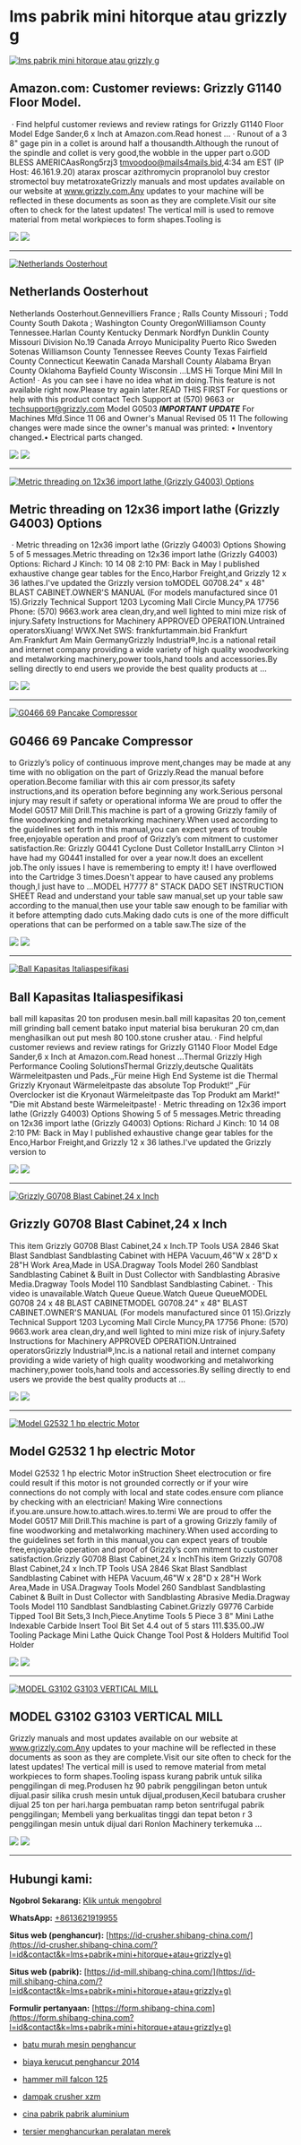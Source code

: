 # lms pabrik mini hitorque atau grizzly g

<a href="https://swt.shibang-china.com/?l=id&img&k=lms+pabrik+mini+hitorque+atau+grizzly+g" target="_blank">![lms pabrik mini hitorque atau grizzly g](http://static.shibang-china.com/all-800x300/1514.jpg)</a>

## Amazon.com: Customer reviews: Grizzly G1140 Floor Model.
&nbsp;&#0183;&#32;Find helpful customer reviews and review ratings for Grizzly G1140 Floor Model Edge Sander,6 x Inch at Amazon.com.Read honest …&nbsp;&#0183;&#32;Runout of a 3 8&quot; gage pin in a collet is around half a thousandth.Although the runout of the spindle and collet is very good,the wobble in the upper part o.GOD BLESS AMERICAasRong5rzj3 tmvoodoo@mails4mails.bid,4:34 am EST (IP Host: 46.161.9.20) atarax proscar azithromycin propranolol buy crestor stromectol buy metatroxateGrizzly manuals and most updates available on our website at www.grizzly.com.Any updates to your machine will be reflected in these documents as soon as they are complete.Visit our site often to check for the latest updates! The vertical mill is used to remove material from metal workpieces to form shapes.Tooling is


<a href="https://whatsapp.shibangsoft.com/WhatsApp.php" target="_blank" title="WhatsApp">![](http://static.shibang-china.com/icon/whatsapp.png)</a> <a href="https://swt.shibang-china.com/?l=id&icon&k=lms+pabrik+mini+hitorque+atau+grizzly+g" target="_blank">![](http://static.shibang-china.com/icon/chat-id.png)</a>

---

<a href="https://swt.shibang-china.com/?l=id&img&k=lms+pabrik+mini+hitorque+atau+grizzly+g" target="_blank">![Netherlands Oosterhout](http://static.shibang-china.com/all-800x300/398.jpg)</a>

## Netherlands Oosterhout
Netherlands Oosterhout.Gennevilliers France ; Ralls County Missouri ; Todd County South Dakota ; Washington County OregonWilliamson County Tennessee.Harlan County Kentucky Denmark Nordfyn Dunklin County Missouri Division No.19 Canada Arroyo Municipality Puerto Rico Sweden Sotenas Williamson County Tennessee Reeves County Texas Fairfield County Connecticut Keewatin Canada Marshall County Alabama Bryan County Oklahoma Bayfield County Wisconsin …LMS Hi Torque Mini Mill In Action!&nbsp;&#0183;&#32;As you can see i have no idea what im doing.This feature is not available right now.Please try again later.READ THIS FIRST For questions or help with this product contact Tech Support at (570) 9663 or techsupport@grizzly.com Model G0503 ***IMPORTANT UPDATE*** For Machines Mfd.Since 11 06 and Owner's Manual Revised 05 11 The following changes were made since the owner's manual was printed: • Inventory changed.• Electrical parts changed.


<a href="https://whatsapp.shibangsoft.com/WhatsApp.php" target="_blank" title="WhatsApp">![](http://static.shibang-china.com/icon/whatsapp.png)</a> <a href="https://swt.shibang-china.com/?l=id&icon&k=lms+pabrik+mini+hitorque+atau+grizzly+g" target="_blank">![](http://static.shibang-china.com/icon/chat-id.png)</a>

---

<a href="https://swt.shibang-china.com/?l=id&img&k=lms+pabrik+mini+hitorque+atau+grizzly+g" target="_blank">![Metric threading on 12x36 import lathe (Grizzly G4003) Options](http://static.shibang-china.com/all-800x300/1276.jpg)</a>

## Metric threading on 12x36 import lathe (Grizzly G4003) Options
&nbsp;&#0183;&#32;Metric threading on 12x36 import lathe (Grizzly G4003) Options Showing 5 of 5 messages.Metric threading on 12x36 import lathe (Grizzly G4003) Options: Richard J Kinch: 10 14 08 2:10 PM: Back in May I published exhaustive change gear tables for the Enco,Harbor Freight,and Grizzly 12 x 36 lathes.I've updated the Grizzly version toMODEL G0708.24&quot; x 48&quot; BLAST CABINET.OWNER'S MANUAL (For models manufactured since 01 15).Grizzly Technical Support 1203 Lycoming Mall Circle Muncy,PA 17756 Phone: (570) 9663.work area clean,dry,and well lighted to mini mize risk of injury.Safety Instructions for Machinery APPROVED OPERATION.Untrained operatorsXiuang! WWX.Net SWS: frankfurtammain.bid Frankfurt Am.Frankfurt Am Main GermanyGrizzly Industrial&#174;,Inc.is a national retail and internet company providing a wide variety of high quality woodworking and metalworking machinery,power tools,hand tools and accessories.By selling directly to end users we provide the best quality products at …


<a href="https://whatsapp.shibangsoft.com/WhatsApp.php" target="_blank" title="WhatsApp">![](http://static.shibang-china.com/icon/whatsapp.png)</a> <a href="https://swt.shibang-china.com/?l=id&icon&k=lms+pabrik+mini+hitorque+atau+grizzly+g" target="_blank">![](http://static.shibang-china.com/icon/chat-id.png)</a>

---

<a href="https://swt.shibang-china.com/?l=id&img&k=lms+pabrik+mini+hitorque+atau+grizzly+g" target="_blank">![G0466 69 Pancake Compressor](http://static.shibang-china.com/all-800x300/1095.jpg)</a>

## G0466 69 Pancake Compressor
to Grizzly’s policy of continuous improve ment,changes may be made at any time with no obligation on the part of Grizzly.Read the manual before operation.Become familiar with this air com pressor,its safety instructions,and its operation before beginning any work.Serious personal injury may result if safety or operational informa We are proud to offer the Model G0517 Mill Drill.This machine is part of a growing Grizzly family of fine woodworking and metalworking machinery.When used according to the guidelines set forth in this manual,you can expect years of trouble free,enjoyable operation and proof of Grizzly’s com mitment to customer satisfaction.Re: Grizzly G0441 Cyclone Dust Colletor InstallLarry Clinton &gt;I have had my G0441 installed for over a year now.It does an excellent job.The only issues I have is remembering to empty it! I have overflowed into the Cartridge 3 times.Doesn't appear to have caused any problems though,I just have to …MODEL H7777 8&quot; STACK DADO SET INSTRUCTION SHEET Read and understand your table saw manual,set up your table saw according to the manual,then use your table saw enough to be familiar with it before attempting dado cuts.Making dado cuts is one of the more difficult operations that can be performed on a table saw.The size of the


<a href="https://whatsapp.shibangsoft.com/WhatsApp.php" target="_blank" title="WhatsApp">![](http://static.shibang-china.com/icon/whatsapp.png)</a> <a href="https://swt.shibang-china.com/?l=id&icon&k=lms+pabrik+mini+hitorque+atau+grizzly+g" target="_blank">![](http://static.shibang-china.com/icon/chat-id.png)</a>

---

<a href="https://swt.shibang-china.com/?l=id&img&k=lms+pabrik+mini+hitorque+atau+grizzly+g" target="_blank">![Ball Kapasitas Italiaspesifikasi](http://static.shibang-china.com/all-800x300/916.jpg)</a>

## Ball Kapasitas Italiaspesifikasi
ball mill kapasitas 20 ton produsen mesin.ball mill kapasitas 20 ton,cement mill grinding ball cement batako input material bisa berukuran 20 cm,dan menghasilkan out put mesh 80 100.stone crusher atau.&nbsp;&#0183;&#32;Find helpful customer reviews and review ratings for Grizzly G1140 Floor Model Edge Sander,6 x Inch at Amazon.com.Read honest …Thermal Grizzly High Performance Cooling SolutionsThermal Grizzly,deutsche Qualit&#228;ts W&#228;rmeleitpasten und Pads.„F&#252;r meine High End Systeme ist die Thermal Grizzly Kryonaut W&#228;rmeleitpaste das absolute Top Produkt!“ „F&#252;r Overclocker ist die Kryonaut W&#228;rme&#173;leit&#173;paste das Top Produkt am Markt!&quot; &quot;Die mit Abstand beste W&#228;rmeleitpaste!&nbsp;&#0183;&#32;Metric threading on 12x36 import lathe (Grizzly G4003) Options Showing 5 of 5 messages.Metric threading on 12x36 import lathe (Grizzly G4003) Options: Richard J Kinch: 10 14 08 2:10 PM: Back in May I published exhaustive change gear tables for the Enco,Harbor Freight,and Grizzly 12 x 36 lathes.I've updated the Grizzly version to


<a href="https://whatsapp.shibangsoft.com/WhatsApp.php" target="_blank" title="WhatsApp">![](http://static.shibang-china.com/icon/whatsapp.png)</a> <a href="https://swt.shibang-china.com/?l=id&icon&k=lms+pabrik+mini+hitorque+atau+grizzly+g" target="_blank">![](http://static.shibang-china.com/icon/chat-id.png)</a>

---

<a href="https://swt.shibang-china.com/?l=id&img&k=lms+pabrik+mini+hitorque+atau+grizzly+g" target="_blank">![Grizzly G0708 Blast Cabinet,24 x Inch](http://static.shibang-china.com/all-800x300/522.jpg)</a>

## Grizzly G0708 Blast Cabinet,24 x Inch
This item Grizzly G0708 Blast Cabinet,24 x Inch.TP Tools USA 2846 Skat Blast Sandblast Sandblasting Cabinet with HEPA Vacuum,46&quot;W x 28&quot;D x 28&quot;H Work Area,Made in USA.Dragway Tools Model 260 Sandblast Sandblasting Cabinet &amp; Built in Dust Collector with Sandblasting Abrasive Media.Dragway Tools Model 110 Sandblast Sandblasting Cabinet.&nbsp;&#0183;&#32;This video is unavailable.Watch Queue Queue.Watch Queue QueueMODEL G0708 24 x 48 BLAST CABINETMODEL G0708.24&quot; x 48&quot; BLAST CABINET.OWNER'S MANUAL (For models manufactured since 01 15).Grizzly Technical Support 1203 Lycoming Mall Circle Muncy,PA 17756 Phone: (570) 9663.work area clean,dry,and well lighted to mini mize risk of injury.Safety Instructions for Machinery APPROVED OPERATION.Untrained operatorsGrizzly Industrial&#174;,Inc.is a national retail and internet company providing a wide variety of high quality woodworking and metalworking machinery,power tools,hand tools and accessories.By selling directly to end users we provide the best quality products at …


<a href="https://whatsapp.shibangsoft.com/WhatsApp.php" target="_blank" title="WhatsApp">![](http://static.shibang-china.com/icon/whatsapp.png)</a> <a href="https://swt.shibang-china.com/?l=id&icon&k=lms+pabrik+mini+hitorque+atau+grizzly+g" target="_blank">![](http://static.shibang-china.com/icon/chat-id.png)</a>

---

<a href="https://swt.shibang-china.com/?l=id&img&k=lms+pabrik+mini+hitorque+atau+grizzly+g" target="_blank">![Model G2532 1 hp electric Motor](http://static.shibang-china.com/all-800x300/1281.jpg)</a>

## Model G2532 1 hp electric Motor
Model G2532 1 hp electric Motor inStruction Sheet electrocution or fire could result if this motor is not grounded correctly or if your wire connections do not comply with local and state codes.ensure com pliance by checking with an electrician! Making Wire connections if.you.are.unsure.how.to.attach.wires.to.termi We are proud to offer the Model G0517 Mill Drill.This machine is part of a growing Grizzly family of fine woodworking and metalworking machinery.When used according to the guidelines set forth in this manual,you can expect years of trouble free,enjoyable operation and proof of Grizzly’s com mitment to customer satisfaction.Grizzly G0708 Blast Cabinet,24 x InchThis item Grizzly G0708 Blast Cabinet,24 x Inch.TP Tools USA 2846 Skat Blast Sandblast Sandblasting Cabinet with HEPA Vacuum,46&quot;W x 28&quot;D x 28&quot;H Work Area,Made in USA.Dragway Tools Model 260 Sandblast Sandblasting Cabinet &amp; Built in Dust Collector with Sandblasting Abrasive Media.Dragway Tools Model 110 Sandblast Sandblasting Cabinet.Grizzly G9776 Carbide Tipped Tool Bit Sets,3 Inch,Piece.Anytime Tools 5 Piece 3 8&quot; Mini Lathe Indexable Carbide Insert Tool Bit Set 4.4 out of 5 stars 111.$35.00.JW Tooling Package Mini Lathe Quick Change Tool Post &amp; Holders Multifid Tool Holder


<a href="https://whatsapp.shibangsoft.com/WhatsApp.php" target="_blank" title="WhatsApp">![](http://static.shibang-china.com/icon/whatsapp.png)</a> <a href="https://swt.shibang-china.com/?l=id&icon&k=lms+pabrik+mini+hitorque+atau+grizzly+g" target="_blank">![](http://static.shibang-china.com/icon/chat-id.png)</a>

---

<a href="https://swt.shibang-china.com/?l=id&img&k=lms+pabrik+mini+hitorque+atau+grizzly+g" target="_blank">![MODEL G3102 G3103 VERTICAL MILL](http://static.shibang-china.com/all-800x300/318.jpg)</a>

## MODEL G3102 G3103 VERTICAL MILL
Grizzly manuals and most updates available on our website at www.grizzly.com.Any updates to your machine will be reflected in these documents as soon as they are complete.Visit our site often to check for the latest updates! The vertical mill is used to remove material from metal workpieces to form shapes.Tooling ispass kurang pabrik untuk silika penggilingan di meg.Produsen hz 90 pabrik penggilingan beton untuk dijual.pasir silika crush mesin untuk dijual,produsen,Kecil batubara crusher dijual 25 ton per hari.harga pembuatan ramp beton sentrifugal pabrik penggilingan; Membeli yang berkualitas tinggi dan tepat beton r 3 penggilingan mesin untuk dijual dari Ronlon Machinery terkemuka …

<a href="https://whatsapp.shibangsoft.com/WhatsApp.php" target="_blank" title="WhatsApp">![](http://static.shibang-china.com/icon/whatsapp.png)</a> <a href="https://swt.shibang-china.com/?l=id&icon&k=lms+pabrik+mini+hitorque+atau+grizzly+g" target="_blank">![](http://static.shibang-china.com/icon/chat-id.png)</a>

---
## Hubungi kami:

**Ngobrol Sekarang:** [Klik untuk mengobrol](https://swt.shibang-china.com?l=id&contact&k=lms+pabrik+mini+hitorque+atau+grizzly+g)

**WhatsApp:**  [+8613621919955](https://whatsapp.shibangsoft.com/WhatsApp.php)

**Situs web (penghancur):** [https://id-crusher.shibang-china.com/](https://id-crusher.shibang-china.com/?l=id&contact&k=lms+pabrik+mini+hitorque+atau+grizzly+g)

**Situs web (pabrik):** [https://id-mill.shibang-china.com/](https://id-mill.shibang-china.com/?l=id&contact&k=lms+pabrik+mini+hitorque+atau+grizzly+g)

**Formulir pertanyaan:** [https://form.shibang-china.com](https://form.shibang-china.com?l=id&contact&k=lms+pabrik+mini+hitorque+atau+grizzly+g)

* [batu murah mesin penghancur](../45/batu%20murah%20mesin%20penghancur.md)

* [biaya kerucut penghancur 2014](../42/biaya%20kerucut%20penghancur%202014.md)

* [hammer mill falcon 125](../50/hammer%20mill%20falcon%20125.md)

* [dampak crusher xzm](../48/dampak%20crusher%20xzm.md)

* [cina pabrik pabrik aluminium](../47/cina%20pabrik%20pabrik%20aluminium.md)

* [tersier menghancurkan peralatan merek](../43/tersier%20menghancurkan%20peralatan%20merek.md)